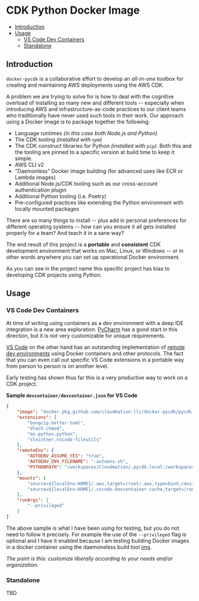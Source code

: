 # CDK Python Docker Image <!-- omit in toc -->

- [Introduction](#introduction)
- [Usage](#usage)
  - [VS Code Dev Containers](#vs-code-dev-containers)
  - [Standalone](#standalone)

## Introduction

`docker-pycdk` is a collaborative effort to develop an *all-in-one* toolbox for creating and maintaining AWS deployments using the AWS CDK.

A problem we are trying to solve for is how to deal with the cognitive overload of installing so many new and different tools -- especially when introducing AWS and infrastructure-as-code practices to our client teams who traditionally have never used such tools in their work. Our approach using a Docker image is to package together the following:

* Language runtimes *(in this case both Node.js and Python)*
* The CDK tooling *(installed with `npm`)*
* The CDK construct libraries for Python *(installed with `pip`)*. Both this and the tooling are pinned to a specific version at build time to keep it simple.
* AWS CLI v2
* "Daemonless" Docker image building (for advanced uses like ECR or Lambda images)
* Additional Node.js/CDK tooling such as our cross-account authentication plugin
* Additional Python tooling (i.e. Poetry)
* Pre-configured practices like extending the Python environment with locally mounted packages

There are so many things to install -- plus add in personal preferences for different operating systems -- how can you ensure it all gets installed properly for a team? And teach it in a sane way?

The end result of this project is a **portable** and **consistent** CDK development environment that works on Mac, Linux, or Windows -- or in other words anywhere you can set up operational Docker environment.

As you can see in the project name this specific project has bias to developing CDK projects using Python.

## Usage

### VS Code Dev Containers

At time of writing using containers as a dev environment with a deep IDE integration is a new area exploration. [PyCharm](https://www.jetbrains.com/pycharm/) has a good start in this direction, but it is not very customizable for unique requirements.

[VS Code](https://code.visualstudio.com) on the other hand has an outstanding implementation of [remote dev environments](https://code.visualstudio.com/docs/remote/remote-overview) using Docker containers and other protocols. The fact that you can even call out specific VS Code extensions in a portable way from person to person is on another level.

Early testing has shown thus far this is a very productive way to work on a CDK project.

**Sample `devcontainer/devcontainer.json` for VS Code**
```json
{
    "image": "docker.pkg.github.com/cloudmation-llc/docker-pycdk/pycdk:1.108.1",
    "extensions": [
        "bungcip.better-toml",
        "dlech.chmod",
        "ms-python.python",
        "sleistner.vscode-fileutils"
    ],
    "remoteEnv": {
        "AUTOENV_ASSUME_YES": "true",
        "AUTOENV_ENV_FILENAME": ".autoenv.sh",
        "PYTHONPATH": "/workspaces/Cloudmation/.pycdk-local:/workspaces/Cloudmation"
    },
    "mounts": [
        "source=${localEnv:HOME}/.aws,target=/root/.aws,type=bind,consistency=cached",
        "source=${localEnv:HOME}/.vscode-devcontainer-cache,target=/root/.cache,type=bind,consistency=cached"
    ],
    "runArgs": [
        "--privileged"
    ]
}
```

The above sample is what I have been using for testing, but you do not need to follow it precisely. For example the use of the `--privileged` flag is optional and I have it enabled because I am testing building Docker images in a docker container using the daemoneless build tool [img](https://github.com/genuinetools/img).

*The point is this: customize liberally according to your needs and/or organization.*

### Standalone

TBD

<!-- ## Setup

### Bash Profile Script

Add env bash script to .profile or .bashrc Example:

``` . ~/docker-pycdk/cdk-bash.sh```

### Docker Tag

You must tag an image as "active" in order to determine which version of the cdk to use.

```
docker pull cumulusmike/pycdk:1.86.0
docker tag cumulusmike/pycdk:1.86.0 cumulusmike/pycdk:active
```

### AWS SSO Setup

Only needed once per workstation. Follow "Automatic configuration" instructions.  Repeat for each profile.

https://docs.aws.amazon.com/cli/latest/userguide/cli-configure-sso.html

## Usage

### Initial Login

Must be performed once per session.

```$ aws sso login --profile client-dev```

Optional Verify SSO

```$ aws sts get-caller-identity --profile client-dev```

### Example Inline CDK Commands

```
$ cdk --version
$ pycdk python --version
```

### Interactive CDK Shell

```$ pycdk```

## Cheat Sheets

### Existing repo - new clone

```
$ git clone git@github.com:client/cdk-project.git
$ cd cdk-project
$ cdk ls
$ cdk diff
```

### New Python CDK Project From Scracth

```
$ mkdir cdk-project
$ cd cdk-project
$ cdk init --language python
#remove .venv or .env
$ sudo chown mike:mike -R *
$ sudo chown mike:mike -R .*
# Create GitHub repo
$ git remote add origin git@github.com:client/cdk-project.git
$ git push --set-upstream origin master
```

## Maintenance

### Automated Image Build

1. Update Dockerfile and commit changes to master branch. A build for "latest" will automatically start in Dockerhub.
2. Create a version tag in Github and a version build/tag will automatically start in Dockerhub.
### Manual Image Build

```
$ cd docker-pycdk
$ docker build . -t cumulusmike/pycdk:1.86.0 -t cumulusmike/pycdk:latest --build-arg CDK_VERSION=1.86.0
$ docker push cumulusmike/pycdk:1.86.0
$ docker push cumulusmike/pycdk:latest
``` -->